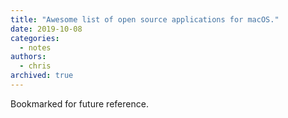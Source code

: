 ```yaml
---
title: "Awesome list of open source applications for macOS."
date: 2019-10-08
categories:
  - notes
authors:
  - chris
archived: true
---
```


Bookmarked for future reference.
